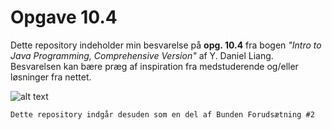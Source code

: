 # Opgave 10.4
Dette repository indeholder min besvarelse på **opg. 10.4** fra bogen _"Intro to Java Programming, Comprehensive Version"_ af Y. Daniel Liang. Besvarelsen kan bære præg af inspiration fra medstuderende og/eller løsninger fra nettet.

![alt text](https://i.imgur.com/yX8TLnR.jpg "Intro to Java Programming")

```diff
Dette repository indgår desuden som en del af Bunden Forudsætning #2
